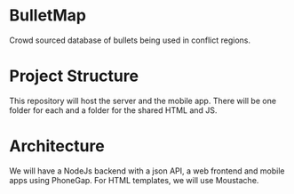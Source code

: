 BulletMap
=========

Crowd sourced database of bullets being used in conflict regions.

Project Structure
=================

This repository will host the server and the mobile app. There will be one folder for each and a folder for the shared HTML and JS.


Architecture
============

We will have a NodeJs backend with a json API, a web frontend and mobile apps using PhoneGap. For HTML templates, we will use Moustache.
